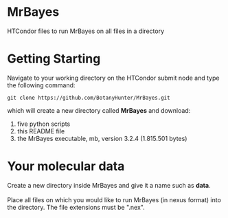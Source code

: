 # MrBayes
HTCondor files to run MrBayes on all files in a directory

# Getting Starting
Navigate to your working directory on the HTCondor submit node
and type the following command:

    git clone https://github.com/BotanyHunter/MrBayes.git

which will create a new directory called <b>MrBayes</b> and download:
<ol>
  <li>five python scripts</li>
  <li>this README file</li>
  <li>the MrBayes executable, mb, version 3.2.4 (1.815.501 bytes)</li>
</ol>

# Your molecular data

Create a new directory inside MrBayes and give it a name such as <b>data</b>.</br></br>
Place all files on which you would like to run MrBayes (in nexus format) into the directory.
The file extensions must be ".nex".
    
    
